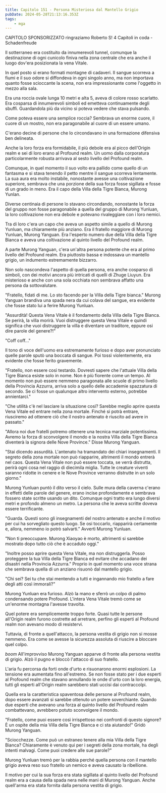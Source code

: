 ```yaml
---
title: Capitolo 151 - Persona Misteriosa dal Mantello Grigio
pubDate: 2024-05-28T21:13:16.353Z
tags:
    - mga
---
```



CAPITOLO SPONSORIZZATO ringraziamo Roberto S!
4 Capitoli in coda
-Schadenfreude


Il sotterraneo era costituito da innumerevoli tunnel, comunque la destinazione di ogni cunicolo finiva nella zona centrale che era anche il luogo dov'era posizionata la vena Vitale.


In quel posto si erano formati montagne di cadaveri. Il sangue scorreva a fiumi e il suo odore si diffondeva in ogni singolo anno, ma non importava quanto fosse scioccante la scena, non era impressionante come l'oggetto in mezzo alla sala.


Era una roccia ovale lunga 10 metri e alta 5, aveva di colore rosso scarlatto. Era cosparsa di innumerevoli simboli ed emetteva continuamente degli sbuffi. Guardandola più da vicino si poteva vedere che stava pulsando.


Come poteva essere una semplice roccia? Sembrava un enorme cuore, il cuore di un mostro, non era paragonabile al cuore di un essere umano.


C'erano decine di persone che lo circondavano in una formazione difensiva ben delineata.


Anche la loro forza era formidabile, il più debole era al picco dell'Origin realm e sei di loro erano al Profound realm. Un uomo dalla corporatura particolarmente robusta arrivava al sesto livello del Profound realm.


Comunque, in quel momento il suo volto era pallido come quello di un fantasma e si stava tenendo il petto mentre il sangue scorreva lentamente. La sua aura era molto instabile, nonostante avesse una coltivazione superiore, sembrava che una porzione della sua forza fosse sigillata e fosse di un grado in meno. Era il capo della Villa della Tigre Bianca, Murong Yunlan.


Diverse centinaia di persone lo stavano circondando, nonostante la forza del gruppo non fosse paragonabile a quella del gruppo di Murong Yunluan, la loro coltivazione non era debole e potevano rivaleggiare con i loro nemici.


Tra di loro c'era un capo che aveva un aspetto simile a quello di Murong Yunluan, ma chiaramente più anziano. Era il fratello maggiore di Murong Yunluan, Murong Yanguan.
Era l'esperto numero due della Villa della Tigre Bianca e aveva una coltivazione al quinto livello del Profound realm.


A parte Murong Yanguan, c'era un'altra persona potente che era al primo livello del Profound realm. Era piuttosto bassa e indossava un mantello grigio, un indumento estremamente bizzarro.


Non solo nascondeva l'aspetto di quella persona, era anche cosparso di simboli, con dei motivi ancora più intricati di quelli di Zhuge Liuyun. Era misterioso e anche con una sola occhiata non sembrava affatto una persona da sottovalutare.


"Fratello, fidati di me. Lo sto facendo per la Villa della Tigre bianca." Murong Yanguan brandiva una spada nera da cui colava del sangue, era evidente che fosse stato lui a ferire Murong Yunluan.


"Assurdità! Questa Vena Vitale è il fondamento della Villa della Tigre Bianca. Se perirà, la villa morirà. Vuoi distruggere questa Vena Vitale e quindi significa che vuoi distruggere la villa e diventare un traditore, eppure osi dire parole del genere?!"


"Coff coff..."


Il tono di voce dell'uomo era estremamente furioso e dopo aver pronunciato quelle parole sputò una boccata di sangue.
Poi tossì violentemente, era evidente che fosse ferito gravemente.


"Fratello, non essere così testardo. Dovresti sapere che l'attuale Villa della Tigre Bianca esiste solo in nome. Non è più fiorente come un tempo. Al momento non può essere nemmeno paragonata alle scuole di primo livello della Provincia Azzurra, arriva solo a quello delle accademie spazzatura di secondo. Se ci fosse un qualunque altro intervento esterno, potrebbe annientarci."


"Che utilità c'è nel lasciare la situazione così? Sarebbe meglio aprire questa Vena Vitale ed entrare nella zona mortale. Finché si potrà entrare, riusciremo ad ottenere ciò che il nostro antenato è riuscito ad avere in passato."


"Allora noi due fratelli potremo ottenere una tecnica marziale potentissima. Avremo la forza di sconvolgere il mondo e la nostra Villa della Tigre Bianca diventerà la signora delle Nove Province." Disse Murong Yanguan.


"Stai dicendo assurdità. L'antenato ha tramandato dei chiari insegnamenti. Il segreto della zona mortale non può riapparire, altrimenti il mondo entrerà nel caos. Questa Vena Vitale non può essere toccata, se verrà distrutta, perirà ogni cosa nel raggio di diecimila miglia.
Tutte le creature viventi saranno ridotte in cenere e le Nove Province verranno distrutte in un solo giorno."


Murong Yunluan puntò il dito verso il cielo. Sulle mura della caverna c'erano in effetti delle parole del genere, erano incise profondamente e sembrava fossero state scritte usando un dito. Comunque ogni tratto era lungo diversi metri e profondo almeno un metro. La persona che le aveva scritte doveva essere terrificante.


"Guarda. Questi sono gli insegnamenti del nostro antenato e anche il motivo per cui ha sorvegliato questo luogo. Se osi toccarlo, riapparirà certamente e, allora, nemmeno io potrò salvarti." Avvertì Murong Yunluan.


"Non ti preoccupare. Murong Xiaoyao è morto, altrimenti si sarebbe mostrato dopo tutto ciò che è accaduto oggi."


"Inoltre posso aprire questa Vena Vitale, ma non distruggerla. Posso proteggere la tua Villa della Tigre Bianca ed evitare che accadano dei disastri nella Provincia Azzurra." Proprio in quel momento una voce strana che sembrava quella di un anziano risuonò dal mantello grigio.


"Chi sei? Sei tu che stai mentendo a tutti e ingannando mio fratello a fare degli atti così immorali?"


Murong Yunluan era furioso. Alzò la mano e sferrò un colpo di palmo condensando potere Profound. L'intera Vena Vitale tremò come se un'enorme montagna l'avesse travolta.


Quel potere era semplicemente troppo forte. Quasi tutte le persone all'Origin realm furono costrette ad arretrare, perfino gli esperti al Profound realm non avevano modo di resistervi.


Tuttavia, di fronte a quell'attacco, la persona vestita di grigio non si mosse nemmeno. Era come se avesse la sicurezza assoluta di riuscire a bloccare quel colpo.


*boom* All'improvviso Murong Yanguan apparve di fronte alla persona vestita di grigio. Alzò il pugno e bloccò l'attacco di suo fratello.


L'aria fu percorsa da forti onde d'urto e risuonarono enormi esplosioni. La tensione era aumentata fino all'estremo. Se non fosse stato per i due esperti al Profound realm che stavano annullando le onde d'urto con la loro energia, tutti gli esperti all'Origin realm sarebbero stati uccisi dai contraccolpi.


Quella era la caratteristica spaventosa delle persone al Profound realm, dopo essere avanzati si sarebbe ottenuto un potere soverchiante. Quando due esperti che avevano una forza al quinto livello del Profound realm combattevano, avrebbero potuto sconvolgere il mondo.


"Fratello, come puoi essere così irrispettoso nei confronti di questo signore? È un ospite della mia Villa della Tigre Bianca e ci sta aiutando!" Gridò Murong Yanguan.


"Sciocchezze. Come può un estraneo tenere alla mia Villa della Tigre Bianca? Chiaramente è venuto qui per i segreti della zona mortale, ha degli intenti malvagi. Come puoi credere alle sue parole?"


Murong Yunluan tremò per la rabbia perché quella persona con il mantello grigio aveva reso suo fratello un nemico e aveva causato la ribellione.


Il motivo per cui la sua forza era stata sigillata al quinto livello del Profound realm era a causa della spada nera nelle mani di Murong Yanguan. Anche quell'arma era stata fornita dalla persona vestita di grigio.





